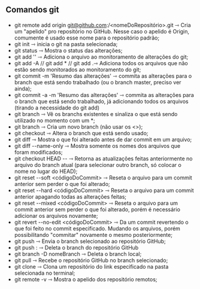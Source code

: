 ## Comandos git
####
- git remote add origin git@github.com:<userGitHub>/<nomeDoRepositório>.git ⇾ Cria um "apelido" pro repositório no GitHub. 
  Nesse caso o apelido é Origin, comumente é usado esse nome para o repositório padrão;
- git init ⇾ inicia o git na pasta selecionada;
- git status ⇾ Mostra o status das alterações;
- git add '<nomeDoArquivo>' ⇾ Adiciona o arquivo ao monitoramento de alterações do git;
- git add -A // git add * // git add .⇾ Adiciona todos os arquivos que não estão sendo monitorados ao monitoramento do git;
- git commit -m 'Resumo das alterações' ⇾ commita as alterações para o branch que está sendo trabalhado (ou o branch master, preciso ver ainda);
- git commit -a -m 'Resumo das alterações' ⇾ commita as alterações para o branch que está sendo trabalhado, 
  já adicionando todos os arquivos (tirando a necessidade do git add)
- git branch ⇾ Vê os branchs existentes e sinaliza o que está sendo utilizado no momento com um *;
- git branch <nome> ⇾ Cria um novo branch (não usar os <>);
- git checkout <nome> ⇾ Altera o branch que está sendo usado;
- git diff ⇾ Mostra o que foi alterado antes de dar commit em um arquivo;
- git diff --name-only ⇾ Mostra somente os nomes dos arquivos que foram modificados;
- git checkout HEAD -- <nomeDoArquivo> ⇾ Retorna as atualizações feitas anteriormente no arquivo do branch atual 
  (para selecionar outro branch, só colocar o nome no lugar do HEAD);
- git reset --soft <códigoDoCommit> ⇾ Reseta o arquivo para um commit anterior sem perder o que foi alterado;
- git reset --hard <códigoDoCommit> ⇾ Reseta o arquivo para um commit anterior apagando todas as alterações feitas;
- git reset --mixed <códigoDoCommit> ⇾ Reseta o arquivo para um commit anterior sem perder o que foi alterado, 
  porém é necessário adicionar os arquivos novamente;
- git revert --no-edit <códigoDoCommit> ⇾ Da um commit revertendo o que foi feito no commit especificado. 
  Mudando os arquivos, porém possibilitando "commitar" novamente o mesmo posteriormente;
- git push <apelidoRepositorioGitHub> <nomeBranch> ⇾ Envia o branch selecionado ao repositório GitHub;
- git push <apelidoRepositorioGitHub> :<nomeBranch> ⇾ Deleta o branch do repositório GitHub
- git branch -D nomeBranch ⇾ Deleta o branch local;
- git pull <apelidoRepositorioGitHub> <nomeBranch> ⇾ Recebe o repositório GitHub no branch selecionado;
- git clone <linkRepositorio> ⇾ Clona um repositório do link especificado na pasta selecionada no terminal;
- git remote -v ⇾ Mostra o apelido dos repositório remotos;

